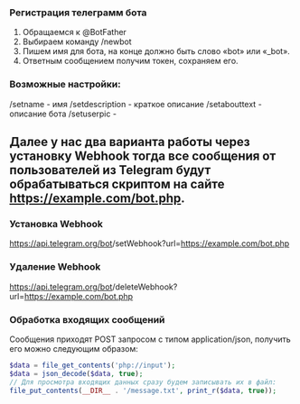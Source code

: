 ### Регистрация телеграмм бота
1. Обращаемся к @BotFather
2. Выбираем команду /newbot
3. Пишем имя для бота, на конце должно быть слово «bot» или «_bot».
4. Ответным сообщением получим токен, сохраняем его.

### Возможные настройки:
/setname	- имя
/setdescription	- краткое описание
/setabouttext	- описание бота
/setuserpic	- 

## Далее у нас два варианта работы через установку Webhook тогда все сообщения от пользователей из Telegram будут обрабатываться скриптом на сайте https://example.com/bot.php.
### Установка Webhook 
https://api.telegram.org/bot<token>/setWebhook?url=https://example.com/bot.php
### Удаление Webhook 
https://api.telegram.org/bot<token>/deleteWebhook?url=https://example.com/bot.php


### Обработка входящих сообщений
Сообщения приходят POST запросом с типом application/json, получить его можно следующим образом:
```php
$data = file_get_contents('php://input');
$data = json_decode($data, true);
// Для просмотра входящих данных сразу будем записывать их в файл:
file_put_contents(__DIR__ . '/message.txt', print_r($data, true));
```
